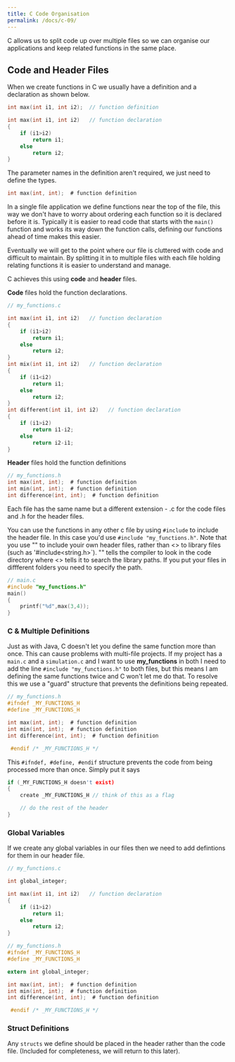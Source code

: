 ```yaml
---
title: C Code Organisation
permalink: /docs/c-09/
---
```


C allows us to split code up over multiple files so we can organise our applications and keep related functions in the same place.   

## Code and Header Files

When we create functions in C we usually have a definition and a declaration as shown below.

```c
int max(int i1, int i2);  // function definition

int max(int i1, int i2)   // function declaration
{
    if (i1>i2)
        return i1;
    else
        return i2;
}
```

The parameter names in the definition aren't required, we just need to define the types. 
```c
int max(int, int);  # function definition
```

In a single file application we define functions near the top of the file, this way we don't have to worry about ordering each function so it is declared before it is.  Typically it is easier to read code that starts with the `main()` function and works its way down the function calls, defining our functions ahead of time makes this easier.  

Eventually we will get to the point where our file is cluttered with code and difficult to maintain. By splitting it in to multiple files with each file holding relating functions it is easier to understand and manage.  

C achieves this using **code** and **header** files.  

**Code** files hold the function declarations.  
```c
// my_functions.c

int max(int i1, int i2)   // function declaration
{
    if (i1>i2)
        return i1;
    else
        return i2;
}
int mix(int i1, int i2)   // function declaration
{
    if (i1<i2)
        return i1;
    else
        return i2;
}
int different(int i1, int i2)   // function declaration
{
    if (i1>i2)
        return i1-i2;
    else
        return i2-i1;
}
```

**Header** files hold the function definitions  
```c
// my_functions.h
int max(int, int);  # function definition
int min(int, int);  # function definition
int difference(int, int);  # function definition
```

Each file has the same name but a different extension - .c for the code files and .h for the header files.  

You can use the functions in any other c file by using `#include` to include the header file. In this case you'd use `#include "my_functions.h"`. Note that you use "" to include youir own header files, rather than <> to library files (such as '#include<string.h>`). "" tells the compiler to look in the code directory where <> tells it to search the library paths. If you put your files in diffferent folders you need to specify the path.  

```c
// main.c
#include "my_functions.h"
main()
{
    printf("%d",max(3,4));
}
```

### C & Multiple Definitions
Just as with Java, C doesn't let you define the same function more than once. This can cause problems with multi-file projects. If my project has a `main.c` and a `simulation.c` and I want to use **my_functions** in both I need to add the line `#include "my_functions.h"` to both files, but this means I am defining the same functions twice and C won't let me do that. To resolve this we use a "guard" structure that prevents the definitions being repeated.  

```c
// my_functions.h
#ifndef _MY_FUNCTIONS_H
#define _MY_FUNCTIONS_H

int max(int, int);  # function definition
int min(int, int);  # function definition
int difference(int, int);  # function definition 

 #endif /* _MY_FUNCTIONS_H */
 ```

 This `#ifndef, #define, #endif` structure prevents the code from being processed more than once. Simply put it says  

 ```c
 if (_MY_FUNCTIONS_H doesn't exist)
 {
     create _MY_FUNCTIONS_H // think of this as a flag

     // do the rest of the header
 }
 ```

### Global Variables

If we create any global variables in our files then we need to add defintions for them in our header file.  


```c
// my_functions.c

int global_integer;

int max(int i1, int i2)   // function declaration
{
    if (i1>i2)
        return i1;
    else
        return i2;
}
```

```c
// my_functions.h
#ifndef _MY_FUNCTIONS_H
#define _MY_FUNCTIONS_H

extern int global_integer;

int max(int, int);  # function definition
int min(int, int);  # function definition
int difference(int, int);  # function definition 

 #endif /* _MY_FUNCTIONS_H */
 ```

### Struct Definitions

Any `structs` we define should be placed in the header rather than the code file. (Included for completeness, we will return to this later).
 
